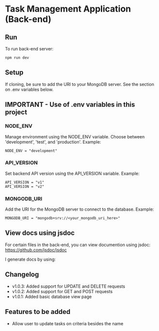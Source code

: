 # Task Management Application (Back-end)

## Run
To run back-end server:
```
npm run dev
```

## Setup
If cloning, be sure to add the URI to your MongoDB server. 
See the section on .env variables below.

## IMPORTANT - Use of .env variables in this project

### NODE_ENV
Manage environment using the NODE_ENV variable.
Choose between 'development', 'test', and 'production'.
Example:
```
NODE_ENV = "development"
```

### API_VERSION
Set backend API version using the API_VERSION variable.
Example:
```
API_VERSION = "v1"
API_VERSION = "v2"
```

### MONGODB_URI
Add the URI for the MongoDB server to connect to the database.
Example:
```
MONGODB_URI = "mongodb+srv://<your_mongodb_uri_here>"
```

## View docs using jsdoc
For certain files in the back-end, you can view documention using jsdoc: 
https://github.com/jsdoc/jsdoc

I generate docs by using:


## Changelog
- v1.0.3: Added support for UPDATE and DELETE requests
- v1.0.2: Added support for GET and POST requests
- v1.0.1: Added basic database view page

## Features to be added
- Allow user to update tasks on criteria besides the name